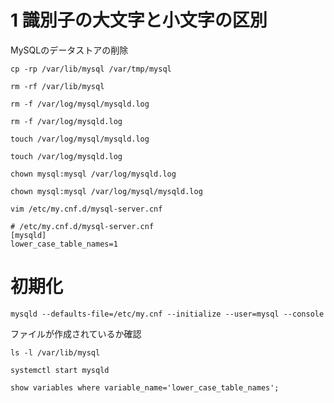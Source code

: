 # 1 識別子の大文字と小文字の区別


MySQLのデータストアの削除

```
cp -rp /var/lib/mysql /var/tmp/mysql
```

```
rm -rf /var/lib/mysql
```

```
rm -f /var/log/mysql/mysqld.log
```

```
rm -f /var/log/mysqld.log
```


```
touch /var/log/mysql/mysqld.log
```


```
touch /var/log/mysqld.log
```

```
chown mysql:mysql /var/log/mysqld.log
``` 



```
chown mysql:mysql /var/log/mysql/mysqld.log
```

```
vim /etc/my.cnf.d/mysql-server.cnf
```


```
# /etc/my.cnf.d/mysql-server.cnf
[mysqld]
lower_case_table_names=1
```


# 初期化


```
mysqld --defaults-file=/etc/my.cnf --initialize --user=mysql --console
```

ファイルが作成されているか確認


```
ls -l /var/lib/mysql
```


```
systemctl start mysqld
```


```
show variables where variable_name='lower_case_table_names';
```




